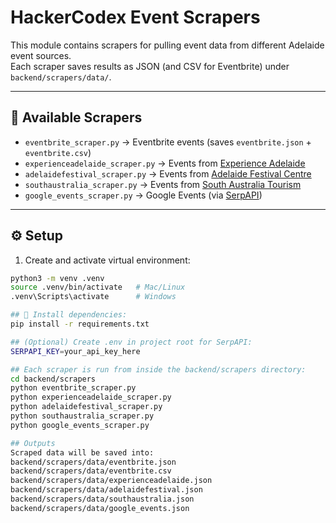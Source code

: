 # HackerCodex Event Scrapers

This module contains scrapers for pulling event data from different Adelaide event sources.  
Each scraper saves results as JSON (and CSV for Eventbrite) under `backend/scrapers/data/`.

---

## 📂 Available Scrapers

- `eventbrite_scraper.py` → Eventbrite events (saves `eventbrite.json` + `eventbrite.csv`)
- `experienceadelaide_scraper.py` → Events from [Experience Adelaide](https://www.experienceadelaide.com.au/visit/whats-on/)
- `adelaidefestival_scraper.py` → Events from [Adelaide Festival Centre](https://www.adelaidefestivalcentre.com.au/whats-on)
- `southaustralia_scraper.py` → Events from [South Australia Tourism](https://southaustralia.com/events)
- `google_events_scraper.py` → Google Events (via [SerpAPI](https://serpapi.com/google-events))

---

## ⚙️ Setup

1. Create and activate virtual environment:

```bash
python3 -m venv .venv
source .venv/bin/activate   # Mac/Linux
.venv\Scripts\activate      # Windows

## 📂 Install dependencies:
pip install -r requirements.txt

## (Optional) Create .env in project root for SerpAPI:
SERPAPI_KEY=your_api_key_here

## Each scraper is run from inside the backend/scrapers directory:
cd backend/scrapers
python eventbrite_scraper.py
python experienceadelaide_scraper.py
python adelaidefestival_scraper.py
python southaustralia_scraper.py
python google_events_scraper.py

## Outputs
Scraped data will be saved into:
backend/scrapers/data/eventbrite.json
backend/scrapers/data/eventbrite.csv
backend/scrapers/data/experienceadelaide.json
backend/scrapers/data/adelaidefestival.json
backend/scrapers/data/southaustralia.json
backend/scrapers/data/google_events.json